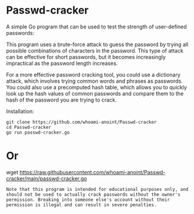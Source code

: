 # Passwd-cracker
A  simple Go program that can be used to test the strength of user-defined passwords:

This program uses a brute-force attack to guess the password by trying all possible combinations of characters in the password. This type of attack can be effective for short passwords, but it becomes increasingly impractical as the password length increases.

For a more effective password cracking tool, you could use a dictionary attack, which involves trying common words and phrases as passwords. You could also use a precomputed hash table, which allows you to quickly look up the hash values of common passwords and compare them to the hash of the password you are trying to crack.

Installation: 
```
git clone https://github.com/whoami-anoint/Passwd-cracker
cd Passwd-cracker
go run passwd-cracker.go 
```

# Or 
wget https://raw.githubusercontent.com/whoami-anoint/Passwd-cracker/main/passwd-cracker.go



```Note that this program is intended for educational purposes only, and should not be used to actually crack passwords without the owner's permission. Breaking into someone else's account without their permission is illegal and can result in severe penalties.```
